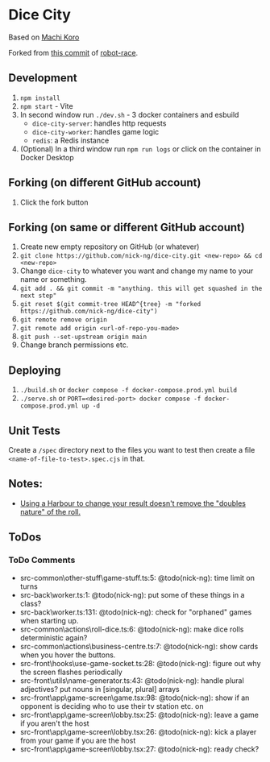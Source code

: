 # Dice City

Based on [Machi Koro](https://boardgamegeek.com/boardgame/143884/machi-koro)

Forked from [this commit](https://github.com/nick-ng/robot-race/tree/4e2171de5a381738632dc7b82158660d9dde2bb7) of [robot-race](https://github.com/nick-ng/robot-race).

## Development

1. `npm install`
2. `npm start` - Vite
3. In second window run `./dev.sh` - 3 docker containers and esbuild
   - `dice-city-server`: handles http requests
   - `dice-city-worker`: handles game logic
   - `redis`: a Redis instance
4. (Optional) In a third window run `npm run logs` or click on the container in Docker Desktop

## Forking (on different GitHub account)

1. Click the fork button

## Forking (on same or different GitHub account)

1. Create new empty repository on GitHub (or whatever)
2. `git clone https://github.com/nick-ng/dice-city.git <new-repo> && cd <new-repo>`
3. Change `dice-city` to whatever you want and change my name to your name or something.
4. `git add . && git commit -m "anything. this will get squashed in the next step"`
5. `git reset $(git commit-tree HEAD^{tree} -m "forked https://github.com/nick-ng/dice-city")`
6. `git remote remove origin`
7. `git remote add origin <url-of-repo-you-made>`
8. `git push --set-upstream origin main`
9. Change branch permissions etc.

## Deploying

1. `./build.sh` or `docker compose -f docker-compose.prod.yml build`
2. `./serve.sh` or `PORT=<desired-port> docker compose -f docker-compose.prod.yml up -d`

## Unit Tests

Create a `/spec` directory next to the files you want to test then create a file `<name-of-file-to-test>.spec.cjs` in that.

## Notes:

- [Using a Harbour to change your result doesn't remove the "doubles nature" of the roll.](https://boardgamegeek.com/thread/1312128/amusement-park-harbour)

## ToDos

### ToDo Comments

- src-common\other-stuff\game-stuff.ts:5: @todo(nick-ng): time limit on turns
- src-back\worker.ts:1: @todo(nick-ng): put some of these things in a class?
- src-back\worker.ts:131: @todo(nick-ng): check for "orphaned" games when starting up.
- src-common\actions\roll-dice.ts:6: @todo(nick-ng): make dice rolls deterministic again?
- src-common\actions\business-centre.ts:7: @todo(nick-ng): show cards when you hover the buttons.
- src-front\hooks\use-game-socket.ts:28: @todo(nick-ng): figure out why the screen flashes periodically
- src-front\utils\name-generator.ts:43: @todo(nick-ng): handle plural adjectives? put nouns in [singular, plural] arrays
- src-front\app\game-screen\game.tsx:98: @todo(nick-ng): show if an opponent is deciding who to use their tv station etc. on
- src-front\app\game-screen\lobby.tsx:25: @todo(nick-ng): leave a game if you aren't the host
- src-front\app\game-screen\lobby.tsx:26: @todo(nick-ng): kick a player from your game if you are the host
- src-front\app\game-screen\lobby.tsx:27: @todo(nick-ng): ready check?
